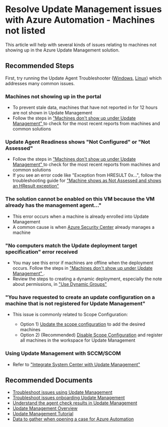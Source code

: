<properties
    pageTitle="Resolve Update Management issues with Azure Automation - Machines Not Listed"
    description="Resolve Update Management issues with Azure Automation"
    service="microsoft.automation"
    resource="automationaccounts"
    authors="zjalexander"
    ms.author="zachal"
    displayorder=""
    selfHelpType="generic"
    supportTopicIds="32615227,32642182"
    resourceTags=""
    productPesIds="15607,15725"
    cloudEnvironments="public, Fairfax"
    articleId="bad97f5e-f660-4295-a360-df54b1784a65"
	ownershipId="Compute_Automation"
/>

# Resolve Update Management issues with Azure Automation - Machines not listed

This article will help with several kinds of issues relating to machines not showing up in the Azure Update Management solution.

## **Recommended Steps**

First, try running the Update Agent Troubleshooter ([Windows](https://docs.microsoft.com/azure/automation/troubleshoot/update-agent-issues), [Linux](https://docs.microsoft.com/azure/automation/troubleshoot/update-agent-issues-linux)) which addresses many common issues. 

### **Machines not showing up in the portal**

* To prevent stale data, machines that have not reported in for 12 hours are not shown in Update Management
* Follow the steps in ["Machines don't show up under Update Management" ](https://docs.microsoft.com/azure/automation/troubleshoot/update-management#nologs) to check for the most recent reports from machines and common solutions

### **Update Agent Readiness shows "Not Configured" or "Not Assessed"**

* Follow the steps in ["Machines don't show up under Update Management" ](https://docs.microsoft.com/azure/automation/troubleshoot/update-management#nologs) to check for the most recent reports from machines and common solutions
* If you see an error code like "Exception from HRESULT 0x...", follow the troubleshooting guide for ["Machine shows as Not Assessed and shows an HResult exception"](https://docs.microsoft.com/azure/automation/troubleshoot/update-management#hresult)


### **The solution cannot be enabled on this VM because the VM already has the management agent..."**

* This error occurs when a machine is already enrolled into Update Management
* A common cause is when [Azure Security Center](https://docs.microsoft.com/azure/security-center/) already manages a machine


### **"No computers match the Update deployment target specification" error received**

* You may see this error if machines are offline when the deployment occurs. Follow the steps in ["Machines don't show up under Update Management" ](https://docs.microsoft.com/azure/automation/troubleshoot/update-management#nologs).
* Review the steps to creating a dynamic deployment, especially the note about permissions, in ["Use Dynamic Groups"](https://docs.microsoft.com/azure/automation/automation-update-management-groups)

### **"You have requested to create an update configuration on a machine that is not registered for Update Management"**

* This issue is commonly related to Scope Configuration:

  * Option 1) [Update the scope configuration](https://docs.microsoft.com/azure/automation/automation-onboard-solutions-from-automation-account#scope-configuration) to add the desired machines
  * Option 2) (Recommended) [Disable Scope Configuration](https://docs.microsoft.com/azure/automation/automation-onboard-solutions-from-automation-account#all-available-and-future-machines) and register all machines in the workspace for Update Management


### **Using Update Management with SCCM/SCOM**

 * Refer to ["Integrate System Center with Update Management"](https://docs.microsoft.com/azure/automation/oms-solution-updatemgmt-sccmintegration)

## **Recommended Documents**

* [Troubleshoot issues using Update Management](https://docs.microsoft.com/azure/automation/troubleshoot/update-management)
* [Troubleshoot issues onboarding Update Management](https://docs.microsoft.com/azure/automation/troubleshoot/onboarding)
* [Understand the agent check results in Update Management](https://docs.microsoft.com/azure/automation/troubleshoot/update-agent-issues)
* [Update Management Overview](https://docs.microsoft.com/azure/automation/automation-update-management)
* [Update Management Tutorial](https://docs.microsoft.com/azure/automation/automation-tutorial-update-management)
* [Data to gather when opening a case for Azure Automation](https://support.microsoft.com/kb/3178510)
